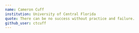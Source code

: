 ```yaml
---
name: Cameron Cuff
institution: University of Central Florida
quote: There can be no success without practice and failure.
github_user: ctcuff
---
```

